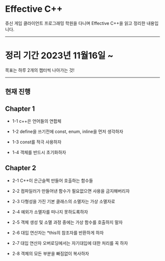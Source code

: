 #  Effective C++
쥬신 게임 클라이언트 프로그래밍 학원을 다니며 Effective C++을 읽고 정리한 내용입니다.

---

# 정리 기간 2023년 11월16일 ~
목표는 하루 2개의 챕터씩 나아가는 것!

---


## 현재 진행
## Chapter 1

- 1-1 c++은 언어들의 연합체

- 1-2 define을 쓰기전에 const, enum, inline을 먼저 생각하자
  
- 1-3 const를 적극 사용하자
  
- 1-4 객체를 반드시 초기화하자

## Chapter 2
  
- 2-1 C++이 은근슬쩍 만들어 호출하는 함수들

- 2-2 컴파일러가 만들어낸 함수가 필요없으면 사용을 금지해버리자

- 2-3 다형성을 가진 기본 클래스의 소멸자는 가상 소멸자로

- 2-4 예외가 소멸자를 떠나지 못하도록하자

- 2-5 객체 생성 및 소멸 과정 중에는 가상 함수를 호출하지 말자

- 2-6 대입 연산자는 *this의 참조자를 반환하게 하자

- 2-7 대입 연산자 오버로딩에서는 자기대입에 대한 처리를 꼭 하자

- 2-8 객체의 모든 부분을 빠짐없이 복사하자